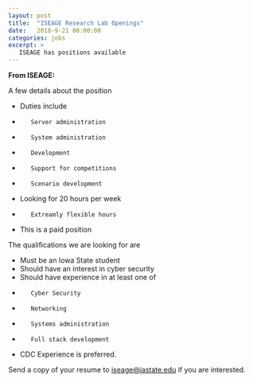 ```yaml
---
layout: post
title:  "ISEAGE Research Lab Openings"
date:   2018-9-21 00:00:00
categories: jobs
excerpt: >
   ISEAGE has positions available
---
```

**From ISEAGE:**

A few details about the position

*    Duties include
*        Server administration
*        System administration
*        Development
*        Support for competitions
*        Scenario development
*    Looking for 20 hours per week
*        Extreamly flexible hours
*    This is a paid position

The qualifications we are looking for are

*    Must be an Iowa State student
*    Should have an interest in cyber security
*    Should have experience in at least one of
*        Cyber Security
*        Networking
*        Systems administration
*        Full stack development
*    CDC Experience is preferred.


Send a copy of your resume to [iseage@iastate.edu](mailto:iseage@iastate.edu) if you are interested.

